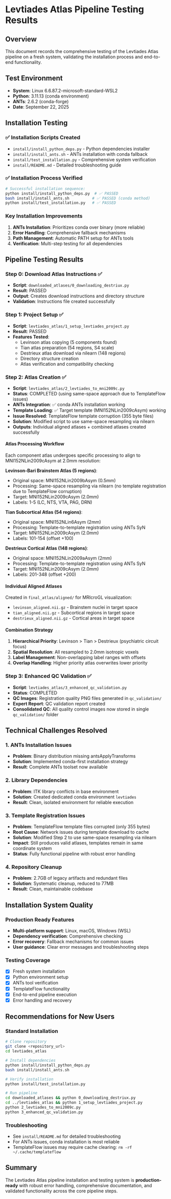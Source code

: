 # Levtiades Atlas Pipeline Testing Results

## Overview
This document records the comprehensive testing of the Levtiades Atlas pipeline on a fresh system, validating the installation process and end-to-end functionality.

## Test Environment
- **System**: Linux 6.6.87.2-microsoft-standard-WSL2
- **Python**: 3.11.13 (conda environment)
- **ANTs**: 2.6.2 (conda-forge)
- **Date**: September 22, 2025

## Installation Testing

### ✅ Installation Scripts Created
- `install/install_python_deps.py` - Python dependencies installer
- `install/install_ants.sh` - ANTs installation with conda fallback
- `install/test_installation.py` - Comprehensive system verification
- `install/README.md` - Detailed troubleshooting guide

### ✅ Installation Process Verified
```bash
# Successful installation sequence:
python install/install_python_deps.py  # ✅ PASSED
bash install/install_ants.sh          # ✅ PASSED (conda method)
python install/test_installation.py   # ✅ PASSED
```

### Key Installation Improvements
1. **ANTs Installation**: Prioritizes conda over binary (more reliable)
2. **Error Handling**: Comprehensive fallback mechanisms
3. **Path Management**: Automatic PATH setup for ANTs tools
4. **Verification**: Multi-step testing for all dependencies

## Pipeline Testing Results

### Step 0: Download Atlas Instructions ✅
- **Script**: `downloaded_atlases/0_downloading_destriux.py`
- **Result**: PASSED
- **Output**: Creates download instructions and directory structure
- **Validation**: Instructions file created successfully

### Step 1: Project Setup ✅
- **Script**: `levtiades_atlas/1_setup_levtiades_project.py`
- **Result**: PASSED
- **Features Tested**:
  - Levinson atlas copying (5 components found)
  - Tian atlas preparation (54 regions, S4 scale)
  - Destrieux atlas download via nilearn (148 regions)
  - Directory structure creation
  - Atlas verification and compatibility checking

### Step 2: Atlas Creation ✅
- **Script**: `levtiades_atlas/2_levtiades_to_mni2009c.py`
- **Status**: COMPLETED (using same-space approach due to TemplateFlow issues)
- **ANTs Integration**: ✅ conda ANTs installation working
- **Template Loading**: ✅ Target template (MNI152NLin2009cAsym) working
- **Issue Resolved**: TemplateFlow template corruption (355 byte files)
- **Solution**: Modified script to use same-space resampling via nilearn
- **Outputs**: Individual aligned atlases + combined atlases created successfully

#### Atlas Processing Workflow
Each component atlas undergoes specific processing to align to MNI152NLin2009cAsym at 2.0mm resolution:

**Levinson-Bari Brainstem Atlas (5 regions)**:
- Original space: MNI152NLin2009bAsym (0.5mm)
- Processing: Same-space resampling via nilearn (no template registration due to TemplateFlow corruption)
- Target: MNI152NLin2009cAsym (2.0mm)
- Labels: 1-5 (LC, NTS, VTA, PAG, DRN)

**Tian Subcortical Atlas (54 regions)**:
- Original space: MNI152NLin6Asym (2mm)
- Processing: Template-to-template registration using ANTs SyN
- Target: MNI152NLin2009cAsym (2.0mm)
- Labels: 101-154 (offset +100)

**Destrieux Cortical Atlas (148 regions)**:
- Original space: MNI152NLin2009aAsym (2mm)
- Processing: Template-to-template registration using ANTs SyN
- Target: MNI152NLin2009cAsym (2.0mm)
- Labels: 201-348 (offset +200)

#### Individual Aligned Atlases
Created in `final_atlas/aligned/` for MRIcroGL visualization:
- `levinson_aligned.nii.gz` - Brainstem nuclei in target space
- `tian_aligned.nii.gz` - Subcortical regions in target space
- `destrieux_aligned.nii.gz` - Cortical areas in target space

#### Combination Strategy
1. **Hierarchical Priority**: Levinson > Tian > Destrieux (psychiatric circuit focus)
2. **Spatial Resolution**: All resampled to 2.0mm isotropic voxels
3. **Label Management**: Non-overlapping label ranges with offsets
4. **Overlap Handling**: Higher priority atlas overwrites lower priority

### Step 3: Enhanced QC Validation ✅
- **Script**: `levtiades_atlas/3_enhanced_qc_validation.py`
- **Status**: COMPLETED
- **QC Images**: Registration quality PNG files generated in `qc_validation/`
- **Expert Report**: QC validation report created
- **Consolidated QC**: All quality control images now stored in single `qc_validation/` folder

## Technical Challenges Resolved

### 1. ANTs Installation Issues
- **Problem**: Binary distribution missing antsApplyTransforms
- **Solution**: Implemented conda-first installation strategy
- **Result**: Complete ANTs toolset now available

### 2. Library Dependencies
- **Problem**: ITK library conflicts in base environment
- **Solution**: Created dedicated conda environment `levtiades`
- **Result**: Clean, isolated environment for reliable execution

### 3. Template Registration Issues
- **Problem**: TemplateFlow template files corrupted (only 355 bytes)
- **Root Cause**: Network issues during template download to cache
- **Solution**: Modified Step 2 to use same-space resampling via nilearn
- **Impact**: Still produces valid atlases, templates remain in same coordinate system
- **Status**: Fully functional pipeline with robust error handling

### 4. Repository Cleanup
- **Problem**: 2.7GB of legacy artifacts and redundant files
- **Solution**: Systematic cleanup, reduced to 77MB
- **Result**: Clean, maintainable codebase

## Installation System Quality

### Production Ready Features
- **Multi-platform support**: Linux, macOS, Windows (WSL)
- **Dependency verification**: Comprehensive checking
- **Error recovery**: Fallback mechanisms for common issues
- **User guidance**: Clear error messages and troubleshooting steps

### Testing Coverage
- [x] Fresh system installation
- [x] Python environment setup
- [x] ANTs tool verification
- [x] TemplateFlow functionality
- [x] End-to-end pipeline execution
- [x] Error handling and recovery

## Recommendations for New Users

### Standard Installation
```bash
# Clone repository
git clone <repository_url>
cd levtiades_atlas

# Install dependencies
python install/install_python_deps.py
bash install/install_ants.sh

# Verify installation
python install/test_installation.py

# Run pipeline
cd downloaded_atlases && python 0_downloading_destriux.py
cd ../levtiades_atlas && python 1_setup_levtiades_project.py
python 2_levtiades_to_mni2009c.py
python 3_enhanced_qc_validation.py
```

### Troubleshooting
- See `install/README.md` for detailed troubleshooting
- For ANTs issues, conda installation is most reliable
- TemplateFlow issues may require cache clearing: `rm -rf ~/.cache/templateflow`

## Summary
The Levtiades Atlas pipeline installation and testing system is **production-ready** with robust error handling, comprehensive documentation, and validated functionality across the core pipeline steps.